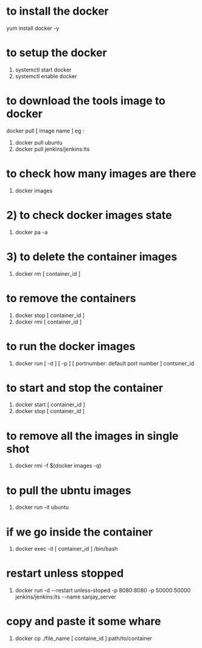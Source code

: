 # to install the docker 
yum install docker -y

# to setup the docker 

1) systemctl start docker
2) systemctl enable docker

# to download the tools image to docker 

docker pull [ image name ]
eg : 
1) docker pull ubuntu
2) docker pull jenkins/jenkins:lts

# to check how many images are there
1) docker images

# 2)  to check docker images state
   1) docker pa -a

# 3) to delete the container images
  1) docker rm [ container_id ]

# to remove the containers
  1) docker stop [ container_id ]
  2) docker rmi [ container_id ]

# to run the docker images

   1) docker run [ -d ] [ -p ] [ portnumber: default port number ] contsiner_id

# to start and stop the container

   1) docker start [ container_id ]
   2) docker stop [ container_id ]

# to remove all the images in single shot
   1) docker rmi -f $(docker images -q)

# to pull the ubntu images

   1) docker run -it ubuntu
# if we go inside the container

   1) docker exec -it [ container_id ] /bin/bash
# restart unless stopped
   1) docker run -d --restart unless-stoped -p 8080:8080 -p 50000:50000 jenkins/jenkins:lts --name sanjay_server


# copy and paste it some whare
   1) docker cp ./file_name [ containe_id ]:path/to/container
      

   


